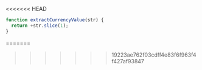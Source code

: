 <<<<<<< HEAD
```js run
function extractCurrencyValue(str) {
  return +str.slice(1);
}
```
=======
>>>>>>> 19223ae762f03cdff4e83f6f963f4f427af93847
